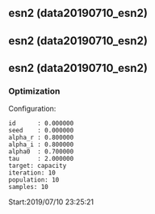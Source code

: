 ## esn2 (data20190710_esn2)  
## esn2 (data20190710_esn2)  
## esn2 (data20190710_esn2)  
### Optimization 
Configuration:  
```
id      : 0.000000
seed    : 0.000000
alpha_r : 0.800000
alpha_i : 0.800000
alpha0  : 0.700000
tau     : 2.000000
target: capacity 
iteration: 10 
population: 10 
samples: 10 
```
Start:2019/07/10 23:25:21  
